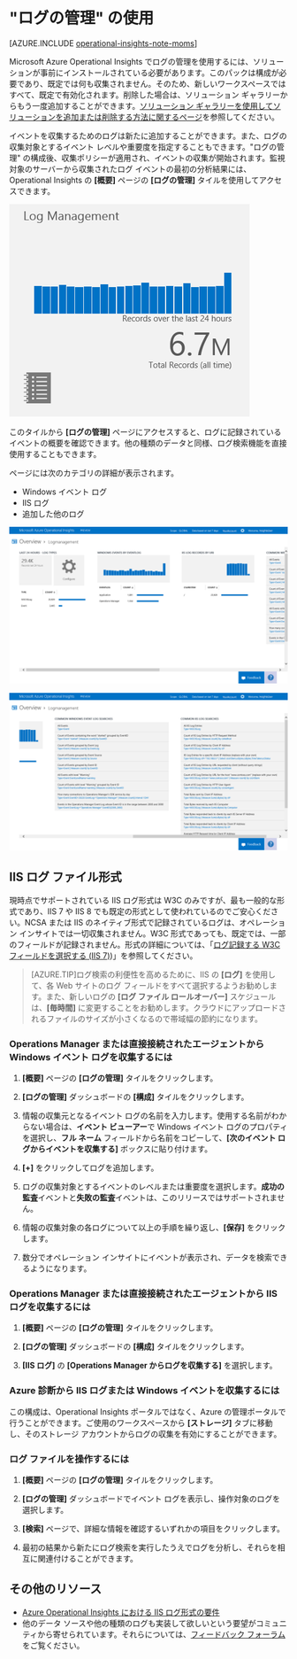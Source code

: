 <properties
   pageTitle="&quot;ログの管理&quot; を使用する方法"
   description="Microsoft Azure オペレーション インサイトの &quot;ログの管理&quot; を使用すると、監視対象のサーバーから収集されたログ イベントを確認することができます。"
   services="operational-insights"
   documentationCenter=""
   authors="bandersmsft"
   manager="jwhit"
   editor=""/>

<tags
   ms.service="operational-insights"
   ms.devlang="na"
   ms.topic="get-started-article"
   ms.tgt_pltfrm="na"
   ms.workload="operational-insights"
   ms.date="07/02/2015"
   ms.author="banders"/>

# "ログの管理" の使用

[AZURE.INCLUDE [operational-insights-note-moms](../../includes/operational-insights-note-moms.md)]

Microsoft Azure Operational Insights でログの管理を使用するには、ソリューションが事前にインストールされている必要があります。このパックは構成が必要であり、既定では何も収集されません。そのため、新しいワークスペースではすべて、既定で有効化されます。削除した場合は、ソリューション ギャラリーからもう一度追加することができます。[ソリューション ギャラリーを使用してソリューションを追加または削除する方法に関するページ](operational-insights-add-solution.md)を参照してください。

イベントを収集するためのログは新たに追加することができます。また、ログの収集対象とするイベント レベルや重要度を指定することもできます。"ログの管理" の構成後、収集ポリシーが適用され、イベントの収集が開始されます。監視対象のサーバーから収集されたログ イベントの最初の分析結果には、Operational Insights の **[概要]** ページの **[ログの管理]** タイルを使用してアクセスできます。

![[ログの管理] タイルの画像](./media/operational-insights-log-collection/overview-log-mgt.png)

このタイルから **[ログの管理]** ページにアクセスすると、ログに記録されているイベントの概要を確認できます。他の種類のデータと同様、ログ検索機能を直接使用することもできます。


ページには次のカテゴリの詳細が表示されます。

- Windows イベント ログ
- IIS ログ
- 追加した他のログ

![[ログの管理] ダッシュボードの画像](./media/operational-insights-log-collection/gallery-logmgt-01.png)

![[ログの管理] ダッシュボードの画像](./media/operational-insights-log-collection/gallery-logmgt-02.png)

## IIS ログ ファイル形式

現時点でサポートされている IIS ログ形式は W3C のみですが、最も一般的な形式であり、IIS 7 や IIS 8 でも既定の形式として使われているのでご安心ください。NCSA または IIS のネイティブ形式で記録されているログは、オペレーション インサイトでは一切収集されません。W3C 形式であっても、既定では、一部のフィールドが記録されません。形式の詳細については、「[ログ記録する W3C フィールドを選択する (IIS 7)](https://technet.microsoft.com/library/cc754702(v=WS.10).aspx))」を参照してください。


> [AZURE.TIP]ログ検索の利便性を高めるために、IIS の **[ログ]** を使用して、各 Web サイトのログ フィールドをすべて選択するようお勧めします。また、新しいログの **[ログ ファイル ロールオーバー]** スケジュールは、**[毎時間]** に変更することをお勧めします。クラウドにアップロードされるファイルのサイズが小さくなるので帯域幅の節約になります。


### Operations Manager または直接接続されたエージェントから Windows イベント ログを収集するには

1. **[概要]** ページの **[ログの管理]** タイルをクリックします。

2. **[ログの管理]** ダッシュボードの **[構成]** タイルをクリックします。

3. 情報の収集元となるイベント ログの名前を入力します。使用する名前がわからない場合は、**イベント ビューアー**で Windows イベント ログのプロパティを選択し、**フル ネーム** フィールドから名前をコピーして、**[次のイベント ログからイベントを収集する]** ボックスに貼り付けます。

4. **[+]** をクリックしてログを追加します。

5. ログの収集対象とするイベントのレベルまたは重要度を選択します。**成功の監査**イベントと**失敗の監査**イベントは、このリリースではサポートされません。

6. 情報の収集対象の各ログについて以上の手順を繰り返し、**[保存]** をクリックします。

7. 数分でオペレーション インサイトにイベントが表示され、データを検索できるようになります。



### Operations Manager または直接接続されたエージェントから IIS ログを収集するには

1. **[概要]** ページの **[ログの管理]** タイルをクリックします。

2. **[ログの管理]** ダッシュボードの **[構成]** タイルをクリックします。

3. **[IIS ログ]** の **[Operations Manager からログを収集する]** を選択します。


### Azure 診断から IIS ログまたは Windows イベントを収集するには
この構成は、Operational Insights ポータルではなく、Azure の管理ポータルで行うことができます。ご使用のワークスペースから **[ストレージ]** タブに移動し、そのストレージ アカウントからログの収集を有効にすることができます。


### ログ ファイルを操作するには

1. **[概要]** ページの **[ログの管理]** タイルをクリックします。

2. **[ログの管理]** ダッシュボードでイベント ログを表示し、操作対象のログを選択します。

3. **[検索]** ページで、詳細な情報を確認するいずれかの項目をクリックします。

4. 最初の結果から新たにログ検索を実行したうえでログを分析し、それらを相互に関連付けることができます。


## その他のリソース
- [Azure Operational Insights における IIS ログ形式の要件](http://blogs.technet.com/b/momteam/archive/2014/09/19/iis-log-format-requirements-in-system-center-advisor.aspx)
- 他のデータ ソースや他の種類のログも実装して欲しいという要望がコミュニティから寄せられています。それらについては、[フィードバック フォーラム](http://feedback.azure.com/forums/267889-azure-operational-insights/category/88086-log-management-and-log-collection-policy)をご覧ください。

<!---HONumber=July15_HO2-->
